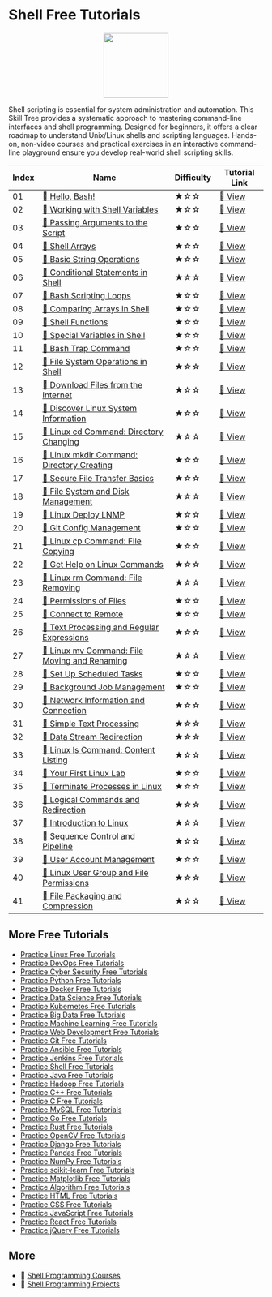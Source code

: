 # Shell Free Tutorials

<div align="center">
<img width="128px" src="https://file.labex.io/path/FaVTnI4iqZP0.png">
</div>

Shell scripting is essential for system administration and automation. This Skill Tree provides a systematic approach to mastering command-line interfaces and shell programming. Designed for beginners, it offers a clear roadmap to understand Unix/Linux shells and scripting languages. Hands-on, non-video courses and practical exercises in an interactive command-line playground ensure you develop real-world shell scripting skills.

|   Index | Name                                                                                                                              | Difficulty   | Tutorial Link                                                                               |
|---------|-----------------------------------------------------------------------------------------------------------------------------------|--------------|---------------------------------------------------------------------------------------------|
|      01 | [📖 Hello, Bash!](https://labex.io/tutorials/linux-hello-bash-388809)                                                              | ★☆☆          | [🔗 View](https://labex.io/tutorials/linux-hello-bash-388809)                                |
|      02 | [📖 Working with Shell Variables](https://labex.io/tutorials/shell-working-with-shell-variables-388810)                            | ★☆☆          | [🔗 View](https://labex.io/tutorials/shell-working-with-shell-variables-388810)              |
|      03 | [📖 Passing Arguments to the Script](https://labex.io/tutorials/shell-passing-arguments-to-the-script-388811)                      | ★☆☆          | [🔗 View](https://labex.io/tutorials/shell-passing-arguments-to-the-script-388811)           |
|      04 | [📖 Shell Arrays](https://labex.io/tutorials/shell-shell-arrays-388812)                                                            | ★☆☆          | [🔗 View](https://labex.io/tutorials/shell-shell-arrays-388812)                              |
|      05 | [📖 Basic String Operations](https://labex.io/tutorials/shell-basic-string-operations-388814)                                      | ★☆☆          | [🔗 View](https://labex.io/tutorials/shell-basic-string-operations-388814)                   |
|      06 | [📖 Conditional Statements in Shell](https://labex.io/tutorials/linux-conditional-statements-in-shell-388815)                      | ★☆☆          | [🔗 View](https://labex.io/tutorials/linux-conditional-statements-in-shell-388815)           |
|      07 | [📖 Bash Scripting Loops](https://labex.io/tutorials/shell-bash-scripting-loops-388816)                                            | ★☆☆          | [🔗 View](https://labex.io/tutorials/shell-bash-scripting-loops-388816)                      |
|      08 | [📖 Comparing Arrays in Shell](https://labex.io/tutorials/shell-comparing-arrays-in-shell-388817)                                  | ★☆☆          | [🔗 View](https://labex.io/tutorials/shell-comparing-arrays-in-shell-388817)                 |
|      09 | [📖 Shell Functions](https://labex.io/tutorials/shell-shell-functions-388818)                                                      | ★☆☆          | [🔗 View](https://labex.io/tutorials/shell-shell-functions-388818)                           |
|      10 | [📖 Special Variables in Shell](https://labex.io/tutorials/shell-special-variables-in-shell-388819)                                | ★☆☆          | [🔗 View](https://labex.io/tutorials/shell-special-variables-in-shell-388819)                |
|      11 | [📖 Bash Trap Command](https://labex.io/tutorials/linux-bash-trap-command-388820)                                                  | ★☆☆          | [🔗 View](https://labex.io/tutorials/linux-bash-trap-command-388820)                         |
|      12 | [📖 File System Operations in Shell](https://labex.io/tutorials/shell-file-system-operations-in-shell-388821)                      | ★☆☆          | [🔗 View](https://labex.io/tutorials/shell-file-system-operations-in-shell-388821)           |
|      13 | [📖 Download Files from the Internet](https://labex.io/tutorials/linux-download-files-from-the-internet-387333)                    | ★☆☆          | [🔗 View](https://labex.io/tutorials/linux-download-files-from-the-internet-387333)          |
|      14 | [📖 Discover Linux System Information](https://labex.io/tutorials/linux-discover-linux-system-information-36)                      | ★☆☆          | [🔗 View](https://labex.io/tutorials/linux-discover-linux-system-information-36)             |
|      15 | [📖 Linux cd Command: Directory Changing](https://labex.io/tutorials/linux-linux-cd-command-directory-changing-209733)             | ★☆☆          | [🔗 View](https://labex.io/tutorials/linux-linux-cd-command-directory-changing-209733)       |
|      16 | [📖 Linux mkdir Command: Directory Creating](https://labex.io/tutorials/linux-linux-mkdir-command-directory-creating-209739)       | ★☆☆          | [🔗 View](https://labex.io/tutorials/linux-linux-mkdir-command-directory-creating-209739)    |
|      17 | [📖 Secure File Transfer Basics](https://labex.io/tutorials/linux-secure-file-transfer-basics-40)                                  | ★☆☆          | [🔗 View](https://labex.io/tutorials/linux-secure-file-transfer-basics-40)                   |
|      18 | [📖 File System and Disk Management](https://labex.io/tutorials/linux-file-system-and-disk-management-17999)                       | ★☆☆          | [🔗 View](https://labex.io/tutorials/linux-file-system-and-disk-management-17999)            |
|      19 | [📖 Linux Deploy LNMP](https://labex.io/tutorials/linux-linux-deploy-lnmp-7787)                                                    | ★☆☆          | [🔗 View](https://labex.io/tutorials/linux-linux-deploy-lnmp-7787)                           |
|      20 | [📖 Git Config Management](https://labex.io/tutorials/git-git-config-management-385164)                                            | ★☆☆          | [🔗 View](https://labex.io/tutorials/git-git-config-management-385164)                       |
|      21 | [📖 Linux cp Command: File Copying](https://labex.io/tutorials/linux-linux-cp-command-file-copying-209744)                         | ★☆☆          | [🔗 View](https://labex.io/tutorials/linux-linux-cp-command-file-copying-209744)             |
|      22 | [📖 Get Help on Linux Commands](https://labex.io/tutorials/linux-get-help-on-linux-commands-18000)                                 | ★☆☆          | [🔗 View](https://labex.io/tutorials/linux-get-help-on-linux-commands-18000)                 |
|      23 | [📖 Linux rm Command: File Removing](https://labex.io/tutorials/linux-linux-rm-command-file-removing-209741)                       | ★☆☆          | [🔗 View](https://labex.io/tutorials/linux-linux-rm-command-file-removing-209741)            |
|      24 | [📖 Permissions of Files](https://labex.io/tutorials/linux-permissions-of-files-270252)                                            | ★☆☆          | [🔗 View](https://labex.io/tutorials/linux-permissions-of-files-270252)                      |
|      25 | [📖 Connect to Remote](https://labex.io/tutorials/linux-connect-to-remote-34)                                                      | ★☆☆          | [🔗 View](https://labex.io/tutorials/linux-connect-to-remote-34)                             |
|      26 | [📖 Text Processing and Regular Expressions](https://labex.io/tutorials/linux-text-processing-and-regular-expressions-18003)       | ★☆☆          | [🔗 View](https://labex.io/tutorials/linux-text-processing-and-regular-expressions-18003)    |
|      27 | [📖 Linux mv Command: File Moving and Renaming](https://labex.io/tutorials/linux-linux-mv-command-file-moving-and-renaming-209743) | ★☆☆          | [🔗 View](https://labex.io/tutorials/linux-linux-mv-command-file-moving-and-renaming-209743) |
|      28 | [📖 Set Up Scheduled Tasks](https://labex.io/tutorials/linux-set-up-scheduled-tasks-47)                                            | ★☆☆          | [🔗 View](https://labex.io/tutorials/linux-set-up-scheduled-tasks-47)                        |
|      29 | [📖 Background Job Management](https://labex.io/tutorials/linux-background-job-management-43)                                      | ★☆☆          | [🔗 View](https://labex.io/tutorials/linux-background-job-management-43)                     |
|      30 | [📖 Network Information and Connection](https://labex.io/tutorials/linux-network-information-and-connection-387338)                | ★☆☆          | [🔗 View](https://labex.io/tutorials/linux-network-information-and-connection-387338)        |
|      31 | [📖 Simple Text Processing](https://labex.io/tutorials/linux-simple-text-processing-18004)                                         | ★☆☆          | [🔗 View](https://labex.io/tutorials/linux-simple-text-processing-18004)                     |
|      32 | [📖 Data Stream Redirection](https://labex.io/tutorials/linux-data-stream-redirection-17995)                                       | ★☆☆          | [🔗 View](https://labex.io/tutorials/linux-data-stream-redirection-17995)                    |
|      33 | [📖 Linux ls Command: Content Listing](https://labex.io/tutorials/linux-linux-ls-command-content-listing-219205)                   | ★☆☆          | [🔗 View](https://labex.io/tutorials/linux-linux-ls-command-content-listing-219205)          |
|      34 | [📖 Your First Linux Lab](https://labex.io/tutorials/linux-your-first-linux-lab-270253)                                            | ★☆☆          | [🔗 View](https://labex.io/tutorials/linux-your-first-linux-lab-270253)                      |
|      35 | [📖 Terminate Processes in Linux](https://labex.io/tutorials/linux-terminate-processes-in-linux-44)                                | ★☆☆          | [🔗 View](https://labex.io/tutorials/linux-terminate-processes-in-linux-44)                  |
|      36 | [📖 Logical Commands and Redirection](https://labex.io/tutorials/linux-logical-commands-and-redirection-387332)                    | ★☆☆          | [🔗 View](https://labex.io/tutorials/linux-logical-commands-and-redirection-387332)          |
|      37 | [📖 Introduction to Linux](https://labex.io/tutorials/linux-introduction-to-linux-18001)                                           | ★☆☆          | [🔗 View](https://labex.io/tutorials/linux-introduction-to-linux-18001)                      |
|      38 | [📖 Sequence Control and Pipeline](https://labex.io/tutorials/linux-sequence-control-and-pipeline-17994)                           | ★☆☆          | [🔗 View](https://labex.io/tutorials/linux-sequence-control-and-pipeline-17994)              |
|      39 | [📖 User Account Management](https://labex.io/tutorials/linux-user-account-management-49)                                          | ★☆☆          | [🔗 View](https://labex.io/tutorials/linux-user-account-management-49)                       |
|      40 | [📖 Linux User Group and File Permissions](https://labex.io/tutorials/linux-linux-user-group-and-file-permissions-18002)           | ★☆☆          | [🔗 View](https://labex.io/tutorials/linux-linux-user-group-and-file-permissions-18002)      |
|      41 | [📖 File Packaging and Compression](https://labex.io/tutorials/linux-file-packaging-and-compression-385413)                        | ★☆☆          | [🔗 View](https://labex.io/tutorials/linux-file-packaging-and-compression-385413)            |

## More Free Tutorials

- [Practice Linux Free Tutorials](https://github.com/labex-labs/linux-free-tutorials)
- [Practice DevOps Free Tutorials](https://github.com/labex-labs/devops-free-tutorials)
- [Practice Cyber Security Free Tutorials](https://github.com/labex-labs/cysec-free-tutorials)
- [Practice Python Free Tutorials](https://github.com/labex-labs/python-free-tutorials)
- [Practice Docker Free Tutorials](https://github.com/labex-labs/docker-free-tutorials)
- [Practice Data Science Free Tutorials](https://github.com/labex-labs/data-science-free-tutorials)
- [Practice Kubernetes Free Tutorials](https://github.com/labex-labs/kubernetes-free-tutorials)
- [Practice Big Data Free Tutorials](https://github.com/labex-labs/bigdata-free-tutorials)
- [Practice Machine Learning Free Tutorials](https://github.com/labex-labs/ml-free-tutorials)
- [Practice Web Development Free Tutorials](https://github.com/labex-labs/web-development-free-tutorials)
- [Practice Git Free Tutorials](https://github.com/labex-labs/git-free-tutorials)
- [Practice Ansible Free Tutorials](https://github.com/labex-labs/ansible-free-tutorials)
- [Practice Jenkins Free Tutorials](https://github.com/labex-labs/jenkins-free-tutorials)
- [Practice Shell Free Tutorials](https://github.com/labex-labs/shell-free-tutorials)
- [Practice Java Free Tutorials](https://github.com/labex-labs/java-free-tutorials)
- [Practice Hadoop Free Tutorials](https://github.com/labex-labs/hadoop-free-tutorials)
- [Practice C++ Free Tutorials](https://github.com/labex-labs/cpp-free-tutorials)
- [Practice C Free Tutorials](https://github.com/labex-labs/c-free-tutorials)
- [Practice MySQL Free Tutorials](https://github.com/labex-labs/mysql-free-tutorials)
- [Practice Go Free Tutorials](https://github.com/labex-labs/go-free-tutorials)
- [Practice Rust Free Tutorials](https://github.com/labex-labs/rust-free-tutorials)
- [Practice OpenCV Free Tutorials](https://github.com/labex-labs/opencv-free-tutorials)
- [Practice Django Free Tutorials](https://github.com/labex-labs/django-free-tutorials)
- [Practice Pandas Free Tutorials](https://github.com/labex-labs/pandas-free-tutorials)
- [Practice NumPy Free Tutorials](https://github.com/labex-labs/numpy-free-tutorials)
- [Practice scikit-learn Free Tutorials](https://github.com/labex-labs/sklearn-free-tutorials)
- [Practice Matplotlib Free Tutorials](https://github.com/labex-labs/matplotlib-free-tutorials)
- [Practice Algorithm Free Tutorials](https://github.com/labex-labs/algorithm-free-tutorials)
- [Practice HTML Free Tutorials](https://github.com/labex-labs/html-free-tutorials)
- [Practice CSS Free Tutorials](https://github.com/labex-labs/css-free-tutorials)
- [Practice JavaScript Free Tutorials](https://github.com/labex-labs/javascript-free-tutorials)
- [Practice React Free Tutorials](https://github.com/labex-labs/react-free-tutorials)
- [Practice jQuery Free Tutorials](https://github.com/labex-labs/jquery-free-tutorials)


## More

- 🔗 [Shell Programming Courses](https://github.com/labex-labs/awesome-programming-courses)
- 🔗 [Shell Programming Projects](https://github.com/labex-labs/awesome-programming-projects)

